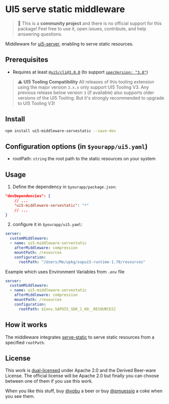 # UI5 serve static middleware

> :wave: This is a **community project** and there is no official support for this package! Feel free to use it, open issues, contribute, and help answering questions.

Middleware for [ui5-server](https://github.com/SAP/ui5-server), enabling to serve static resources.

## Prerequisites

- Requires at least [`@ui5/cli@3.0.0`](https://sap.github.io/ui5-tooling/v3/pages/CLI/) (to support [`specVersion: "3.0"`](https://sap.github.io/ui5-tooling/pages/Configuration/#specification-version-30))

> :warning: **UI5 Tooling Compatibility**
> All releases of this tooling extension using the major version `3.x.x` only support UI5 Tooling V3. Any previous release below version `3` (if available) also supports older versions of the UI5 Tooling. But it's strongly recommended to upgrade to UI5 Tooling V3!

## Install

```bash
npm install ui5-middleware-servestatic --save-dev
```

## Configuration options (in `$yourapp/ui5.yaml`)

- rootPath: `string`
  the root path to the static resources on your system

## Usage

1. Define the dependency in `$yourapp/package.json`:

```json
"devDependencies": {
    // ...
    "ui5-middleware-servestatic": "*"
    // ...
}
```

2. configure it in `$yourapp/ui5.yaml`:  

```yaml
server:
  customMiddleware:
  - name: ui5-middleware-servestatic
    afterMiddleware: compression
    mountPath: /resources
    configuration:
      rootPath: "/Users/Me/upkg/sapui5-runtime-1.70/resources"
```

Example which uses Environment Variables from `.env` file

```yaml
server:
  customMiddleware:
  - name: ui5-middleware-servestatic
    afterMiddleware: compression
    mountPath: /resources
    configuration:
      rootPath: ${env.SAPUI5_SDK_1_60__RESOURCES}
```

## How it works

The middleware integrates [serve-static](https://github.com/expressjs/serve-static) to serve static resources from a specified `rootPath`.

## License

This work is [dual-licensed](../../LICENSE) under Apache 2.0 and the Derived Beer-ware License. The official license will be Apache 2.0 but finally you can choose between one of them if you use this work.

When you like this stuff, buy [@vobu](https://twitter.com/vobu) a beer or buy [@pmuessig](https://twitter.com/pmuessig) a coke when you see them.
